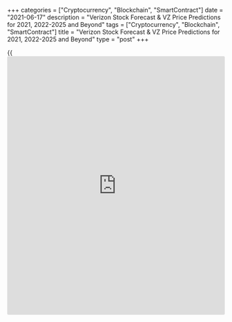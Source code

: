+++
categories = ["Cryptocurrency", "Blockchain", "SmartContract"]
date = "2021-06-17"
description = "Verizon Stock Forecast & VZ Price Predictions for 2021, 2022-2025 and Beyond"
tags = ["Cryptocurrency", "Blockchain", "SmartContract"]
title = "Verizon Stock Forecast & VZ Price Predictions for 2021, 2022-2025 and Beyond"
type = "post"
+++

{{<iframe id="large-banner" src="https://www.bounty.group/#slide=28.0" width="100%" height="600" scrolling="no" style="border: 0px solid rgb(216, 221, 230); border-radius: 3px;">}}

2021-06-17

2021-06-17

Verizon Stock Prediction: Is It More Than a Great Dividend Stock?Jana
Kane

Shares in Verizon entered 2021 with the past year’s downtrend still
going strong. And while the same can be said about many companies
disrupted by the pandemic, this company has been consistently
underperforming for some time. But while it has not been a steady ride,
the stock has still attracted income-oriented [investor](https://www.fintechee.com/tutorial-for-forex-trading/investor-mode/)s with its annual
dividend.

The overarching question is now whether [investor](https://www.fintechee.com/tutorial-for-forex-trading/investor-mode/)s should have higher
hopes for the stock. There may be signs of potential earnings
acceleration in future years, along with growing capital returns.

The article covers the following subjects:

What is the future of Verizon? Find out in this article! Check out the
Verizon stock forecast for 2021 made by analysts, as well as the
underlying causes of price changes, a stock analysis, and a long-term
price projection.

## About Verizon Communications Inc. Stock

Verizon Communications Inc. is a multinational telecommunications
conglomerate headquartered in New York City with a presence all over the
world. The company was formed on June 30, 2000, and in 2004, it was
added to the Dow Jones Industrial Average.

Verizon offers voice, data, and video services alongside solutions in
segments like Internet access, regional and long-distance telephony,
global data, home phone handsets, cloud services, and more.

Below is a quick summary of [VZ][1] stock:

  * Market cap: 234.3 billion
  * Forward dividend & yield: 2.51 (4.45%)
  * PE Ratio: 12.36
  * EPS: 4.56
  * Public float: 4.14 billion
  * Float Shorted: 1.05%
  * Average volume: 18.1 million

The Verizon Communications of today is a conglomeration of three telecom
companies that went through eight stock splits before they merged and
rebranded.

Date

|

Split Level

|

Future Verizon Company  
  
---|---|---  
  
May 15, 1960

|

3-for-1

|

GTE  
  
April 17, 1986

|

2-for-1

|

Bell Atlantic  
  
May 1, 1986

|

2-for-1

|

NYNEX  
  
Feb. 12, 1987

|

3-for-2

|

GTE  
  
May 1, 1990

|

2-for-1

|

Bell Atlantic  
  
June 22, 1990

|

2-for-1

|

GTE  
  
Aug. 16, 1993

|

2-for-1

|

NYNEX  
  
June 29, 1998

|

2-for-1

|

Bell Atlantic  
  
Verizon holds a [dominant ][2][market][2][ position][2], with its
biggest competitor being AT&T. Each of the companies is roughly twice
the size of smaller rivals T-Mobile and Sprint. This allows Verizon to
have the financial flexibility to keep up the trend of advancing the
network, returning capital to shareholders, and acquiring new companies.

The current price of a Verizon share is 56.53 USD.

## Which Factors Impact Verizon Communications Inc.?

We’ve divided factors that influence the Verizon Communications stock
price into several categories.

### Economic Factors

If the following parameters are stable or on the rise, the VZ price
strengthens accordingly:

  * Infrastructure quality
  * Exchange rates and stability of a host country’s currency
  * Business cycle stage (e.g., prosperity, recovery)

### Political Factors

The systematic risks in the political environment that could negatively
affect both the projected and real stock prices are as follows:

  * Bureaucracy and interference in telecom services
  * Taxation and level of corruption
  * Trade [regulation](https://www.playgroundfx.com/blog/forex-broker-regulation/)s and tariffs
  * Industrial safety [regulation](https://www.playgroundfx.com/blog/forex-broker-regulation/)s

### Technological Factors

In the technology sector, the biggest impact is made by:

  * Recent technological developments by Verizon and competitors
  * Technology-led product offering
  * Rate of technological diffusion

By actively tackling the problems and delivering new solutions within
each group, Verizon has every opportunity to drive its stock to higher
levels. Namely, the new 5G Wireless technology might revolutionize
virtual reality (VR), mixed reality (XR), and augmented reality (AR).

### Social Factors

The last category that has a strong effect on the VZ price includes:

  * Demographics and skill level of the population
  * Culture (gender roles, social conventions, etc.)
  * Leisure interests

If Verizon Communications Inc. understands the customers of a given
market from a social perspective, it leads to better product and service
offerings, ultimately resulting in a higher stock quote.

## Analysts’ Verizon Stock Projections for 2021

Is Verizon stock a buy right now? Based on 13 Wall Street analysts that
have issued their ratings and [12-month price targets][3], the consensus
rating is “Hold”, and the average price target is $62.46. But let’s take
a closer look at several of the most recent analyst recommendations.

### HSBC

HSBC placed their price target on Verizon Communications at $62 from
$58, maintaining a “Hold” rating. The firm added that Verizon remained
strategically well-positioned as it scales in the wireless sector while
offering a decent dividend yield.

### Moffett Nathanson

At Moffett Nathanson, analyst Craig Moffett downgraded his rating from
“Buy” to “Neutral”. He added that Verizon previously had an attractive
financial outlook, but the situation has become less clear now. It might
even be on track to lose its best-network title.

### OPPENHEIMER HLD

The Verizon Communications stock forecast by Timothy Horan from
Oppenheimer is less eventful. In a report released recently, the analyst
maintained a Hold rating on the company.

### Tigress Financial Partners

Tigress Financial Partners turned bullish on Verizon Communications Inc.
Analyst Ivan Feinseth upgraded the company from “Neutral” to “Buy”. In
the upgrade note, he noted that after ending 2020 with a full-year
revenue decline of 2.71%, Verizon seemed to reverse its losses and was
on track to generate higher revenue this year.

### Bank of America

Bank of America reiterated their “Buy” rating as well as a price target
set at $64. The impact on the share price is considered medium.

## Technical Analysis of the VZ Price

Let’s apply chart scanning tools to get an assessment of [VZ][1] stock
from a technical perspective.

The price has broken below the trendline. However, SMI Ergodic
Oscillator is near the lower boundary of the range, which means there is
a possibility of price recovery. This signal will be confirmed as soon
as the 50 moving average line crosses the 200 MA bottom up.

Below are the support and resistance levels at the time of writing (June
3, 2021) calculated with Classic Pivot Points on a 1D timeframe:

  * S3: 49.79
  * S2: 53.62
  * S1: 55.06
  * P: 57.45
  * R1: 58.89
  * R2: 61.28
  * R3: 65.11

## Verizon Stock Forecast for 2022

Verizon may start 2022 at the price point of $57-$58. To learn what
might happen next, check out the table below with the VZ stock forecast
for next year.

Month

|

Opening price

|

Closing price

|

Minimum price

|

Maximum price  
  
---|---|---|---|---  
  
January 2022

|

 58.631

|

 57.896

|

 57.896

|

 58.669  
  
February 2022

|

 57.913

|

 57.815

|

 57.735

|

 57.913  
  
March 2022

|

 57.855

|

 58.631

|

 57.785

|

 58.631  
  
April 2022

|

 58.706

|

 58.886

|

 58.706

|

 58.924  
  
May 2022

|

 58.828

|

 58.453

|

 58.394

|

 58.864  
  
June 2022

|

 58.395

|

 58.867

|

 58.395

|

 58.891  
  
July 2022

|

 58.913

|

 59.504

|

 58.906

|

 59.504  
  
August 2022

|

 59.493

|

 59.348

|

 59.312

|

 59.542  
  
September 2022

|

 59.387

|

 59.592

|

 59.387

|

 59.708  
  
October 2022

|

 59.499

|

 59.667

|

 59.400

|

 59.680  
  
November 2022

|

 59.717

|

 60.255

|

 59.654

|

 60.269  
  
December 2022

|

 60.333

|

 60.692

|

 60.333

|

 60.811  
  
Source: [Wallet Investor][4]

## Verizon Stock Forecast for 2023

Using the same source, we’re now going to proceed to the VZ price
prediction for 2023. The price dynamics over the year might move the
price from around $60 to $62.

Month

|

Opening price

|

Closing price

|

Minimum price

|

Maximum price  
  
---|---|---|---|---  
  
January 2023

|

 60.629

|

 59.937

|

 59.925

|

 60.667  
  
February 2023

|

 59.842

|

 59.849

|

 59.728

|

 59.855  
  
March 2023

|

 59.779

|

 60.647

|

 59.771

|

 60.647  
  
April 2023

|

 60.713

|

 60.880

|

 60.713

|

 60.913  
  
May 2023

|

 60.825

|

 60.374

|

 60.374

|

 60.863  
  
June 2023

|

 60.407

|

 60.890

|

 60.407

|

 60.890  
  
July 2023

|

 60.880

|

 61.472

|

 60.880

|

 61.475  
  
August 2023

|

 61.524

|

 61.360

|

 61.305

|

 61.531  
  
September 2023

|

 61.409

|

 61.603

|

 61.409

|

 61.695  
  
October 2023

|

 61.509

|

 61.699

|

 61.388

|

 61.699  
  
November 2023

|

 61.638

|

 62.257

|

 61.638

|

 62.257  
  
December 2023

|

 62.346

|

 62.692

|

 62.346

|

 62.798  
  
Source: [Wallet Investor][4]

## Long-Term Verizon Stock Forecast for 2025-2030

When it comes to VZ stock price forecasts for 2025, there is a more
conservative one and a more explosive one. Let’s start with the more
timid prediction.

Month

|

Opening price

|

Closing price

|

Minimum price

|

Maximum price  
  
---|---|---|---|---  
  
January 2025

|

 64.588

|

 63.896

|

 63.890

|

 64.637  
  
February 2025

|

 63.782

|

 63.821

|

 63.708

|

 63.834  
  
March 2025

|

 63.769

|

 64.604

|

 63.744

|

 64.604  
  
April 2025

|

 64.686

|

 64.784

|

 64.653

|

 64.895  
  
May 2025

|

 64.803

|

 64.411

|

 64.344

|

 64.833  
  
June 2025

|

 64.399

|

 64.832

|

 64.399

|

 64.848  
  
July 2025

|

 64.886

|

 65.457

|

 64.830

|

 65.478  
  
August 2025

|

 65.501

|

 65.359

|

 65.283

|

 65.511  
  
September 2025

|

 65.354

|

 65.558

|

 65.354

|

 65.670  
  
October 2025

|

 65.474

|

 65.676

|

 65.376

|

 65.676  
  
November 2025

|

 65.646

|

 66.193

|

 65.624

|

 66.193  
  
December 2025

|

 66.309

|

 66.586

|

 66.309

|

 66.782  
  
Source: [Wallet Investor][4]

On the other side of the spectrum, we have a source that predicts
particularly strong performance over the next few years.

Month

|

Average price

|

Minimum price

|

Maximum price  
  
---|---|---|---  
  
January 2025

|

 261.751

|

 222.48835

|

 301.01365  
  
February 2025

|

 260.596

|

 221.5066

|

 299.6854  
  
March 2025

|

 260.647

|

 221.54995

|

 299.74405  
  
April 2025

|

 263.611

|

 224.06935

|

 303.15265  
  
May 2025

|

 265.600

|

 225.76

|

 305.44  
  
June 2025

|

 318.114

|

 270.3969

|

 365.8311  
  
July 2025

|

 320.273

|

 272.23205

|

 368.31395  
  
August 2025

|

322.824

|

274.4004

|

371.2476  
  
September 2025

|

 326.778

|

 277.7613

|

 375.7947  
  
October 2025

|

 329.103

|

 279.73755

|

 378.46845  
  
November 2025

|

 330.004

|

 280.5034

|

 379.5046  
  
December 2025

|

 334.043

|

 283.93655

|

 384.14945  
  
Source: [Gov Capital][5]

How much will Verizon stock be in 10 years? Such long-term Verizon stock
predictions have very limited accuracy. With that said, take a look at
the following projection that expects a major price drop.

Year

|

 Average

|

Low

|

High  
  
---|---|---|---  
  
2021

|

$58.73

|

$56.49

|

$61.37  
  
2022

|

$78.71

|

$62.36

|

$93.86  
  
2023

|

$96.31

|

$93.78

|

$101.34  
  
2024

|

$89.68

|

$74.04

|

$101.78  
  
2025

|

$65.5

|

$61.24

|

$72.02  
  
2026

|

$53.78

|

$46.58

|

$59.94  
  
2027

|

$38.95

|

$34.36

|

$44.9  
  
2028

|

$33.1

|

$32.33

|

$34.09  
  
2029

|

$32.12

|

$31.96

|

$32.34  
  
2030

|

$34.13

|

$32.42

|

$37.86  
  
Source: [AI Pickup][6]

This forecast is pessimistic as it anticipates the price falling in
2025. There aren’t any other resources listing specific numbers. But to
even opinions out, here is why Verizon may _not_ go in the bearish
direction.

5G will cover [25% of the world's population][7] by 2030. And since
Verizon is one of the first companies to implement this technology, it’s
likely to have a strong standing in a market forecasted to grow to
[around $720 billion][8] in the next 10 years (compared to the current
$41.48 billion).

## Recent Price History of the VZ Stock

The question of “Why is Verizon stock down?” is a tricky one as the
[VZ][1] stock hasn’t been the most stable one recently. We will briefly
go over a few key moments and try to find the underlying cause for
[historical](https://www.fintechee.com/services/historical-data-for-forex/) price changes:

  * July 2017: Verizon data of 6 million users was leaked online, at which point the stock went through a downtrend and traded at around $43.
  * January 2018: Total consolidated revenue growth, which pushed the trading price up to 54 US dollars.
  * March 2018: Declining subscribership (dropping to $46).
  * November 2018: Verizon's 5G takes a giant leap toward mobility availability, putting the stock up to $60.

  * February 2019: Unsuccessful launch of another BOGO (buy one, get one free) deal, driving Verizon Communications, Inc. shares down to $53.
  * March 2019: Deployment of mobile 5G “ultra wideband” network in Chicago and Minneapolis (moving the price higher to $57).
  * May 2019: A data breach brought the price back down to $54.
  * December 2019: Revenue growth from Black Friday and Cyber Monday deals pushed the price to an impressive $62.

  * March 2020: The stock market crashed globally - with the price crashing to $51.
  * April 2020: Strong demand in network services - $58.
  * June 2020: The quarterly revenue report revealed that the total operating revenue fell due to a decline in device sales amid lockdown-led store closures. The stock price plunged to $53 at the time.
  * August 2020: Announcement of unlimited plans (shifting upwards to the $60 mark).
  * February 2021: News about a phishing scam targeting Verizon customers pushed the price down to $54.
  * May 2021: Verizon redeems itself and reaches the $58 mark.

## Is It Worth Investing in Verizon?

Below is a table combining the possible price movement of the Verizon
share price up until 2030.

Year

|

Average value

|

Minimum value

|

Maximum value  
  
---|---|---|---  
  
2021

|

$58.73

|

$56.49

|

$61.37  
  
2022

|

$78.71

|

$62.36

|

$93.86  
  
2023

|

$96.31

|

$93.78

|

$101.34  
  
2024

|

$89.68

|

$74.04

|

$101.78  
  
2025

|

$65.5

|

$61.24

|

$72.02  
  
2026

|

$53.78

|

$46.58

|

$59.94  
  
2027

|

$38.95

|

$34.36

|

$44.9  
  
2028

|

$33.1

|

$32.33

|

$34.09  
  
2029

|

$32.12

|

$31.96

|

$32.34  
  
2030

|

$34.13

|

$32.42

|

$37.86  
  
Source: [AI Pickup][6]

Going all-in on 5G is considered a risky bet. But on a more positive
note, let’s take a second look at where Verizon excels. Despite the
pandemic uncertainty and stiff competition with AT&T, Verizon managed to
deliver solid end-of-year results in 2020 and rewarded shareholders with
a dividend this year.

As long as Verizon keeps its network stable and reliable, it should be
able to attract and retain business regardless of the economic
situation. This makes the [VZ][1] stock an attractive option for growth
and income [investor](https://www.fintechee.com/tutorial-for-forex-trading/investor-mode/)s.

Would you like to make your own predictions and analyses and start your
stock trading journey? Then there is no safer way than doing it through
a [LiteForex demo account][1]. In a completely risk-free environment,
you can implement different assets and strategies. And then, you can
upgrade to live trading and possibly see real profits accumulating in
your account!

## Verizon Price Prediction FAQ

## Price chart of VZ in real time mode

The content of this article reflects the author’s opinion and does not
necessarily reflect the official position of LiteForex. The material
published on this page is provided for informational purposes only and
should not be considered as the provision of investment advice for the
purposes of Directive 2004/39/EC.

Rate this article:

{{value}}

( {{count}} {{title}} )

   1. my.liteforex.com/trading/chart?symbol=%23VZ
   2. www.statista.com/statistics/199359/market-share-of-wireless-carriers-in-the-us-by-subscriptions/
   3. www.marketbeat.com/stocks/NYSE/VZ/price-target/
   4. wallet[investor](https://www.fintechee.com/tutorial-for-forex-trading/investor-mode/).com/stock-forecast/vz-stock-prediction
   5. gov.capital/stock/vz-stock/
   6. aipickup.com/stock-prediction/vz-stock-forecast
   7. www.mckinsey.com/industries/technology-media-and-telecommunications/our-insights/connected-world-an-evolution-in-connectivity-beyond-the-5G-revolution
   8. www.idtechex.com/en/research-report/5g-technology-market-and-forecasts-2020-2030/753#:~:text=The%20market%20for%205G%20will%20reach%20about%20%24720%20billion%20by%202030.
